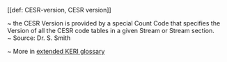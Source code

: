 [[def: CESR-version, CESR version]]

~ the CESR Version is provided by a special Count Code that specifies the Version of all the CESR code tables in a given Stream or Stream section.  
~ Source: Dr. S. Smith

~ More in <a href="https://weboftrust.github.io/WOT-terms/docs/glossary/CESR-version">extended KERI glossary</a>
